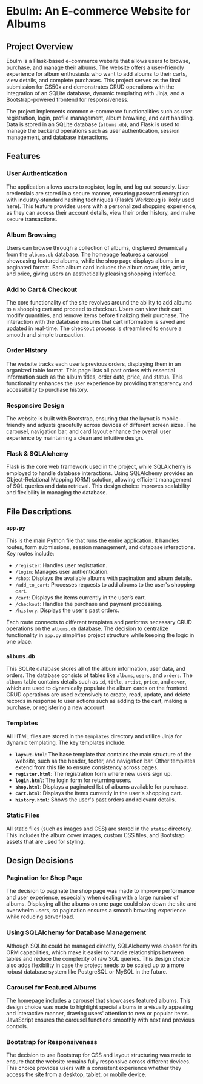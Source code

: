 
# Ebulm: An E-commerce Website for Albums

## Project Overview
Ebulm is a Flask-based e-commerce website that allows users to browse, purchase, and manage their albums. The website offers a user-friendly experience for album enthusiasts who want to add albums to their carts, view details, and complete purchases. This project serves as the final submission for CS50x and demonstrates CRUD operations with the integration of an SQLite database, dynamic templating with Jinja, and a Bootstrap-powered frontend for responsiveness.

The project implements common e-commerce functionalities such as user registration, login, profile management, album browsing, and cart handling. Data is stored in an SQLite database (`albums.db`), and Flask is used to manage the backend operations such as user authentication, session management, and database interactions.

## Features
### User Authentication
The application allows users to register, log in, and log out securely. User credentials are stored in a secure manner, ensuring password encryption with industry-standard hashing techniques (Flask’s Werkzeug is likely used here). This feature provides users with a personalized shopping experience, as they can access their account details, view their order history, and make secure transactions.

### Album Browsing
Users can browse through a collection of albums, displayed dynamically from the `albums.db` database. The homepage features a carousel showcasing featured albums, while the shop page displays albums in a paginated format. Each album card includes the album cover, title, artist, and price, giving users an aesthetically pleasing shopping interface.

### Add to Cart & Checkout
The core functionality of the site revolves around the ability to add albums to a shopping cart and proceed to checkout. Users can view their cart, modify quantities, and remove items before finalizing their purchase. The interaction with the database ensures that cart information is saved and updated in real-time. The checkout process is streamlined to ensure a smooth and simple transaction.

### Order History
The website tracks each user’s previous orders, displaying them in an organized table format. This page lists all past orders with essential information such as the album titles, order date, price, and status. This functionality enhances the user experience by providing transparency and accessibility to purchase history.

### Responsive Design
The website is built with Bootstrap, ensuring that the layout is mobile-friendly and adjusts gracefully across devices of different screen sizes. The carousel, navigation bar, and card layout enhance the overall user experience by maintaining a clean and intuitive design.

### Flask & SQLAlchemy
Flask is the core web framework used in the project, while SQLAlchemy is employed to handle database interactions. Using SQLAlchemy provides an Object-Relational Mapping (ORM) solution, allowing efficient management of SQL queries and data retrieval. This design choice improves scalability and flexibility in managing the database.

## File Descriptions

### `app.py`
This is the main Python file that runs the entire application. It handles routes, form submissions, session management, and database interactions. Key routes include:
- `/register`: Handles user registration.
- `/login`: Manages user authentication.
- `/shop`: Displays the available albums with pagination and album details.
- `/add_to_cart`: Processes requests to add albums to the user's shopping cart.
- `/cart`: Displays the items currently in the user’s cart.
- `/checkout`: Handles the purchase and payment processing.
- `/history`: Displays the user's past orders.

Each route connects to different templates and performs necessary CRUD operations on the `albums.db` database. The decision to centralize functionality in `app.py` simplifies project structure while keeping the logic in one place.

### `albums.db`
This SQLite database stores all of the album information, user data, and orders. The database consists of tables like `albums`, `users`, and `orders`. The `albums` table contains details such as `id`, `title`, `artist`, `price`, and `cover`, which are used to dynamically populate the album cards on the frontend. CRUD operations are used extensively to create, read, update, and delete records in response to user actions such as adding to the cart, making a purchase, or registering a new account.

### Templates
All HTML files are stored in the `templates` directory and utilize Jinja for dynamic templating. The key templates include:
- **`layout.html`**: The base template that contains the main structure of the website, such as the header, footer, and navigation bar. Other templates extend from this file to ensure consistency across pages.
- **`register.html`**: The registration form where new users sign up.
- **`login.html`**: The login form for returning users.
- **`shop.html`**: Displays a paginated list of albums available for purchase.
- **`cart.html`**: Displays the items currently in the user's shopping cart.
- **`history.html`**: Shows the user's past orders and relevant details.

### Static Files
All static files (such as images and CSS) are stored in the `static` directory. This includes the album cover images, custom CSS files, and Bootstrap assets that are used for styling.

## Design Decisions
### Pagination for Shop Page
The decision to paginate the shop page was made to improve performance and user experience, especially when dealing with a large number of albums. Displaying all the albums on one page could slow down the site and overwhelm users, so pagination ensures a smooth browsing experience while reducing server load.

### Using SQLAlchemy for Database Management
Although SQLite could be managed directly, SQLAlchemy was chosen for its ORM capabilities, which make it easier to handle relationships between tables and reduce the complexity of raw SQL queries. This design choice also adds flexibility in case the project needs to be scaled up to a more robust database system like PostgreSQL or MySQL in the future.

### Carousel for Featured Albums
The homepage includes a carousel that showcases featured albums. This design choice was made to highlight special albums in a visually appealing and interactive manner, drawing users' attention to new or popular items. JavaScript ensures the carousel functions smoothly with next and previous controls.

### Bootstrap for Responsiveness
The decision to use Bootstrap for CSS and layout structuring was made to ensure that the website remains fully responsive across different devices. This choice provides users with a consistent experience whether they access the site from a desktop, tablet, or mobile device.

